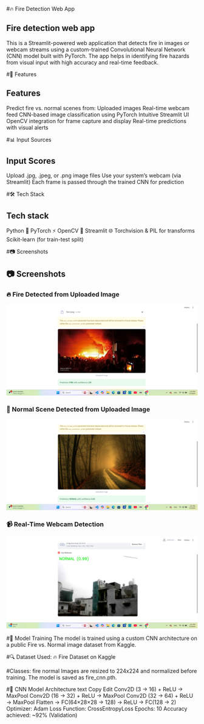 #🔥 Fire Detection Web App
## Fire detection web app
This is a Streamlit-powered web application that detects fire in images or webcam streams using a custom-trained Convolutional Neural Network (CNN) model built with PyTorch. The app helps in identifying fire hazards from visual input with high accuracy and real-time feedback.

#🚀 Features
## Features
Predict fire vs. normal scenes from:
Uploaded images
Real-time webcam feed
CNN-based image classification using PyTorch
Intuitive Streamlit UI
OpenCV integration for frame capture and display
Real-time predictions with visual alerts

#📊 Input Sources
## Input Scores
Upload .jpg, .jpeg, or .png image files
Use your system’s webcam (via Streamlit)
Each frame is passed through the trained CNN for prediction

#🛠️ Tech Stack
## Tech stack
Python 🐍
PyTorch ⚡
OpenCV 🎥
Streamlit 🌐
Torchvision & PIL for transforms
Scikit-learn (for train-test split)

#📷 Screenshots
## 📷 Screenshots

### 🔥 Fire Detected from Uploaded Image
![Fire Prediction](assests/image1.png)

### 🌲 Normal Scene Detected from Uploaded Image
![Normal Prediction](assests/image2.png)

### 📹 Real-Time Webcam Detection
![Webcam Prediction](assests/image3.png)


#🧠 Model Training
The model is trained using a custom CNN architecture on a public Fire vs. Normal image dataset from Kaggle.

#🔍 Dataset Used:
🔥 Fire Dataset on Kaggle

#Classes:
fire
normal
Images are resized to 224x224 and normalized before training. The model is saved as fire_cnn.pth.

#🔧 CNN Model Architecture
text
Copy
Edit
Conv2D (3 → 16) + ReLU → MaxPool
Conv2D (16 → 32) + ReLU → MaxPool
Conv2D (32 → 64) + ReLU → MaxPool
Flatten → FC(64×28×28 → 128) → ReLU → FC(128 → 2)
Optimizer: Adam
Loss Function: CrossEntropyLoss
Epochs: 10
Accuracy achieved: ~92% (Validation)
